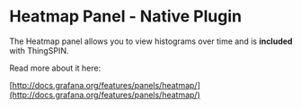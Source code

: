 # Heatmap Panel -  Native Plugin

The Heatmap panel allows you to view histograms over time and is **included** with ThingSPIN.

Read more about it here:

[http://docs.grafana.org/features/panels/heatmap/](http://docs.grafana.org/features/panels/heatmap/)

